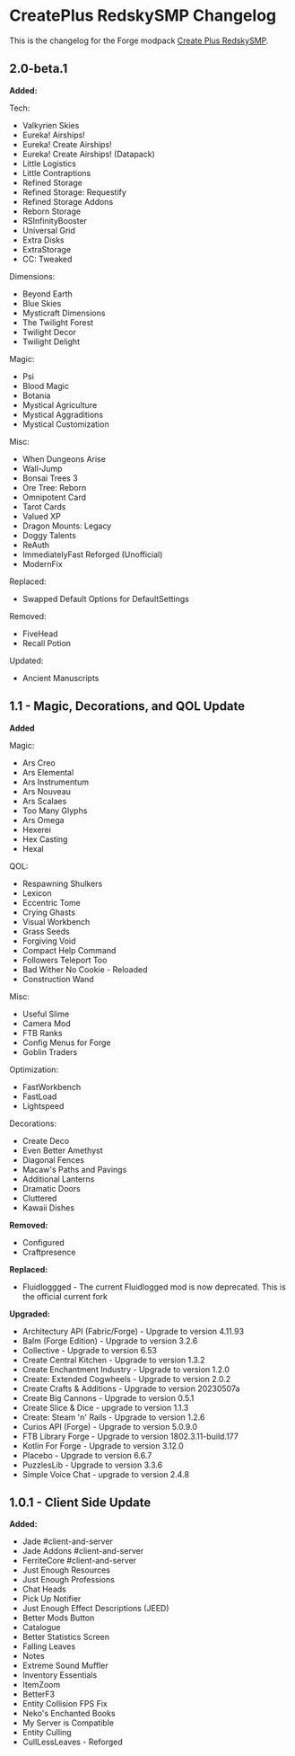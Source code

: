 # CreatePlus RedskySMP Changelog
This is the changelog for the Forge modpack [Create Plus RedskySMP](https://legacy.curseforge.com/minecraft/modpacks/create-redskysmp).

## 2.0-beta.1

**Added:**

Tech:

- Valkyrien Skies
- Eureka! Airships!
- Eureka! Create Airships!
- Eureka! Create Airships! (Datapack)
- Little Logistics
- Little Contraptions
- Refined Storage
- Refined Storage: Requestify
- Refined Storage Addons
- Reborn Storage
- RSInfinityBooster
- Universal Grid
- Extra Disks
- ExtraStorage
- CC: Tweaked

Dimensions:

- Beyond Earth
- Blue Skies
- Mysticraft Dimensions
- The Twilight Forest
- Twilight Decor
- Twilight Delight

Magic:

- Psi
- Blood Magic
- Botania
- Mystical Agriculture
- Mystical Aggraditions
- Mystical Customization

Misc:

- When Dungeons Arise
- Wall-Jump
- Bonsai Trees 3
- Ore Tree: Reborn
- Omnipotent Card
- Tarot Cards
- Valued XP
- Dragon Mounts: Legacy
- Doggy Talents
- ReAuth
- ImmediatelyFast Reforged (Unofficial)
- ModernFix

Replaced:
- Swapped Default Options for DefaultSettings

Removed:
- FiveHead
- Recall Potion

Updated:
- Ancient Manuscripts

## 1.1 - Magic, Decorations, and QOL Update

**Added**

Magic:

- Ars Creo
- Ars Elemental
- Ars Instrumentum
- Ars Nouveau
- Ars Scalaes
- Too Many Glyphs
- Ars Omega
- Hexerei
- Hex Casting
- Hexal

QOL:

- Respawning Shulkers
- Lexicon
- Eccentric Tome
- Crying Ghasts
- Visual Workbench
- Grass Seeds
- Forgiving Void
- Compact Help Command
- Followers Teleport Too
- Bad Wither No Cookie - Reloaded
- Construction Wand

Misc:

- Useful Slime
- Camera Mod
- FTB Ranks
- Config Menus for Forge
- Goblin Traders

Optimization:

- FastWorkbench
- FastLoad
- Lightspeed

Decorations:

- Create Deco
- Even Better Amethyst
- Diagonal Fences
- Macaw's Paths and Pavings
- Additional Lanterns
- Dramatic Doors
- Cluttered
- Kawaii Dishes

**Removed:**

- Configured
- Craftpresence

**Replaced:**

- Fluidloggged - The current Fluidlogged mod is now deprecated. This is the official current fork

**Upgraded:**

- Architectury API (Fabric/Forge) - Upgrade to version 4.11.93
- Balm (Forge Edition) - Upgrade to version 3.2.6
- Collective - Upgrade to version 6.53
- Create Central Kitchen - Upgrade to version 1.3.2
- Create Enchantment Industry - Upgrade to version 1.2.0
- Create: Extended Cogwheels - Upgrade to version 2.0.2 
- Create Crafts & Additions - Upgrade to version 20230507a
- Create Big Cannons - Upgrade to version 0.5.1
- Create Slice & Dice - upgrade to version 1.1.3
- Create: Steam 'n' Rails - Upgrade to version 1.2.6
- Curios API (Forge) - Upgrade to version 5.0.9.0
- FTB Library Forge - Upgrade to version 1802.3.11-build.177
- Kotlin For Forge - Upgrade to version 3.12.0
- Placebo - Upgrade to version 6.6.7
- PuzzlesLib - Upgrade to version 3.3.6
- Simple Voice Chat - upgrade to version 2.4.8

## 1.0.1 - Client Side Update

**Added:**

- Jade #client-and-server
- Jade Addons #client-and-server
- FerriteCore #client-and-server
- Just Enough Resources
- Just Enough Professions
- Chat Heads
- Pick Up Notifier
- Just Enough Effect Descriptions (JEED)
- Better Mods Button
- Catalogue
- Better Statistics Screen
- Falling Leaves
- Notes
- Extreme Sound Muffler
- Inventory Essentials
- ItemZoom
- BetterF3
- Entity Collision FPS Fix
- Neko's Enchanted Books
- My Server is Compatible
- Entity Culling
- CullLessLeaves - Reforged